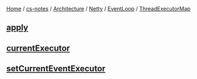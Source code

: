 [Home](https://mengxianbin.github.io) /
[cs-notes](https://mengxianbin.github.io/cs-notes/site) /
[Architecture](https://mengxianbin.github.io/cs-notes/site/Architecture) /
[Netty](https://mengxianbin.github.io/cs-notes/site/Architecture/Netty) /
[EventLoop](https://mengxianbin.github.io/cs-notes/site/Architecture/Netty/EventLoop) /
[ThreadExecutorMap](https://mengxianbin.github.io/cs-notes/site/Architecture/Netty/EventLoop/ThreadExecutorMap)

## [apply](https://mengxianbin.github.io/cs-notes/site/Architecture/Netty/EventLoop/ThreadExecutorMap/apply)

## [currentExecutor](https://mengxianbin.github.io/cs-notes/site/Architecture/Netty/EventLoop/ThreadExecutorMap/currentExecutor)

## [setCurrentEventExecutor](https://mengxianbin.github.io/cs-notes/site/Architecture/Netty/EventLoop/ThreadExecutorMap/setCurrentEventExecutor)
